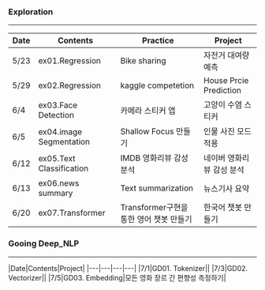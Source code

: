 ### Exploration
---
|Date|Contents|Practice|Project|
|---|---|---|---|
|5/23|ex01.Regression|Bike sharing|자전거 대여량 예측|
|5/29|ex02.Regression|kaggle competetion|House Prcie Prediction|
|6/4|ex03.Face Detection|카메라 스티커 앱|고양이 수염 스티커|
|6/5|ex04.image Segmentation|Shallow Focus 만들기|인물 사진 모드 적용|
|6/12|ex05.Text Classification|IMDB 영화리뷰 감성 분석|네이버 영화리뷰 감성 분석|
|6/13|ex06.news summary|Text summarization|뉴스기사 요약|
|6/20|ex07.Transformer|Transformer구현을 통한 영어 챗봇 만들기|한국어 챗봇 만들기


### Gooing Deep_NLP
---
|Date|Contents|Project|
|---|---|---|---|
|7/1|GD01. Tokenizer||
|7/3|GD02. Vectorizer||
|7/5|GD03. Embedding|모든 영화 장르 간 편향성 측정하기|
